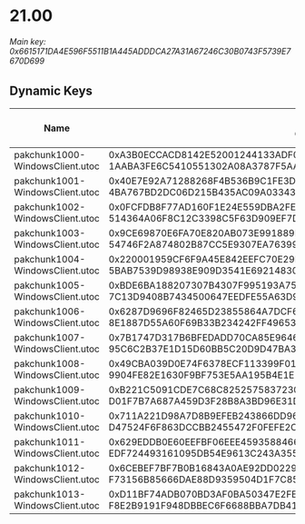 # 21.00

###### *Main key: 0x6615171DA4E596F5511B1A445ADDDCA27A31A67246C30B0743F5739E7670D699*

## Dynamic Keys

| Name                            | Key</br>GUID                                                                                            | High Res Textures |
|---------------------------------|---------------------------------------------------------------------------------------------------------|-------------------|
| pakchunk1000-WindowsClient.utoc | 0xA3B0ECCACD8142E52001244133ADF02F6F542E9902129E50E49360CEFA0A975C</br>1AABA3FE6C5410551302A08A3787F5AA | ❌                 |
| pakchunk1001-WindowsClient.utoc | 0x40E7E92A71288268F4B536B9C1FE3D4991F9E52CB8F101063F4D836E44A0DB5F</br>4BA767BD2DC06D215B435AC09A033437 | ❌                 |
| pakchunk1002-WindowsClient.utoc | 0x0FCFDB8F77AD160F1E24E559DBA2FEA4CAEC7654EEB1B82F47608BE16A8A9771</br>514364A06F8C12C3398C5F63D909EF7D | ❌                 |
| pakchunk1003-WindowsClient.utoc | 0x9CE69870E6FA70E820AB073E991889ECB244B34AAF6A2321C47FF2597A2EF90E</br>54746F2A874802B87CC5E9307EA76399 | ❌                 |
| pakchunk1004-WindowsClient.utoc | 0x220001959CF6F9A45E842EEFC70E29EB7A575193991707404D05A44DF4D83F7D</br>5BAB7539D98938E909D3541E69214830 | ❌                 |
| pakchunk1005-WindowsClient.utoc | 0xBDE6BA188207307B4307F995193A756D35B7B5F08CEAD2E5A48F4B88FDDBC53A</br>7C13D9408B7434500647EEDFE55A63D9 | ❌                 |
| pakchunk1006-WindowsClient.utoc | 0x6287D9696F82465D23855864A7DCF60905A14CFC328D0E9D6C7B484A42C37D55</br>8E1887D55A60F69B33B234242FF49653 | ❌                 |
| pakchunk1007-WindowsClient.utoc | 0x7B1747D317B6BFEDADD70CA85E96462D7FA218321D471710E811BD8AA8B4ECBA</br>95C6C2B37E1D15D60BB5C20D9D47BA31 | ❌                 |
| pakchunk1008-WindowsClient.utoc | 0x49CBA039D0E74F6378ECF113399F01DCCA03960F5E9586FE78FCEC646037AF22</br>9904FE82E1630F9BF753E5AA195B4E1E | ❌                 |
| pakchunk1009-WindowsClient.utoc | 0xB221C5091CDE7C68C8252575837230E80B771DD0917FA65BB606723554173EAF</br>D01F7B7A687A459D3F28B8A3BD96E31D | ❌                 |
| pakchunk1010-WindowsClient.utoc | 0x711A221D98A7D8B9EFEB243866DD96A08A507356632DB7E5D4E822776E327593</br>D47524F6F863DCCBB2455472F0FEFE2C | ❌                 |
| pakchunk1011-WindowsClient.utoc | 0x629EDDB0E60EEFBF06EEE4593588466A0D9D893EF4BE1BB68405AF933BED1E38</br>EDF724493161095DB54E9613C243A355 | ❌                 |
| pakchunk1012-WindowsClient.utoc | 0x6CEBEF7BF7B0B16843A0AE92DD0229548ED0C147A5DF556FE5A4B8B6F75455A6</br>F73156B85666DAE88D9359504D1F7C85 | ❌                 |
| pakchunk1013-WindowsClient.utoc | 0xD11BF74ADB070BD3AF0BA50347E2FE08B833EB713EA8699EFB3C3AB1E6DDDAE7</br>F8E2B9191F948DBBEC6F6688BBA7DB41 | ❌                 |

